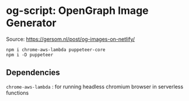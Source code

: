 # og-script: OpenGraph Image Generator

Source: https://gersom.nl/post/og-images-on-netlify/

```shell
npm i chrome-aws-lambda puppeteer-core
npm i -D puppeteer
```

## Dependencies

`chrome-aws-lambda`
: for running headless chromium browser in serverless functions

